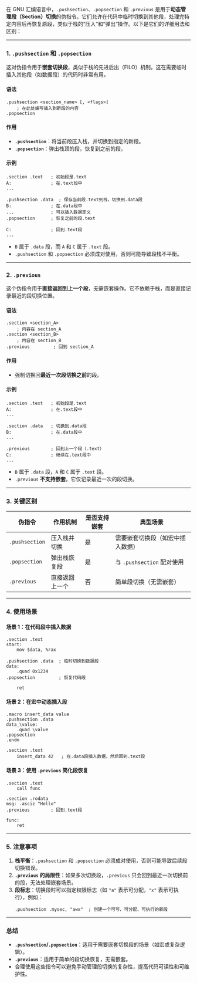 在 GNU 汇编语言中，`.pushsection`、`.popsection` 和 `.previous` 是用于**动态管理段（Section）切换**的伪指令。它们允许在代码中临时切换到其他段，处理完特定内容后再恢复原段，类似于栈的“压入”和“弹出”操作。以下是它们的详细用法和区别：

---

### 1. `.pushsection` 和 `.popsection`
这对伪指令用于**嵌套切换段**，类似于栈的先进后出（FILO）机制。这在需要临时插入其他段（如数据段）的代码时非常有用。

#### 语法
```assembly
.pushsection <section_name> [, <flags>]
    ; 在此处编写插入到新段的内容
.popsection
```

#### 作用
- **`.pushsection`**：将当前段压入栈，并切换到指定的新段。
- **`.popsection`**：弹出栈顶的段，恢复到之前的段。

#### 示例
```assembly
.section .text   ; 初始段是.text
A:               ; 在.text段中
...

.pushsection .data  ; 保存当前段.text到栈，切换到.data段
B:               ; 在.data段中
...              ; 可以插入数据定义
.popsection      ; 恢复之前的段.text

C:               ; 回到.text段
...
```
- `B` 属于 `.data` 段，而 `A` 和 `C` 属于 `.text` 段。
- `.pushsection` 和 `.popsection` 必须成对使用，否则可能导致段栈不平衡。

---

### 2. `.previous`
这个伪指令用于**直接返回到上一个段**，无需嵌套操作。它不依赖于栈，而是直接记录最近的段切换位置。

#### 语法
```assembly
.section <section_A>
    ; 内容在 section_A
.section <section_B>
    ; 内容在 section_B
.previous         ; 回到 section_A
```

#### 作用
- 强制切换回**最近一次段切换之前**的段。

#### 示例
```assembly
.section .text   ; 初始段是.text
A:               ; 在.text段中
...

.section .data   ; 切换到.data段
B:               ; 在.data段中
...

.previous        ; 回到上一个段（.text）
C:               ; 继续在.text段中
...
```
- `B` 属于 `.data` 段，`A` 和 `C` 属于 `.text` 段。
- `.previous` **不支持嵌套**，它仅记录最近一次的段切换。

---

### 3. 关键区别
| 伪指令         | 作用机制       | 是否支持嵌套 | 典型场景                     |
|----------------|----------------|--------------|----------------------------|
| `.pushsection` | 压入栈并切换   | 是           | 需要嵌套切换段（如宏中插入数据） |
| `.popsection`  | 弹出栈恢复段   | 是           | 与 `.pushsection` 配对使用    |
| `.previous`    | 直接返回上一个 | 否           | 简单段切换（无需嵌套）         |

---

### 4. 使用场景
#### 场景 1：在代码段中插入数据
```assembly
.section .text
start:
    mov $data, %rax

.pushsection .data  ; 临时切换到数据段
data:
    .quad 0x1234
.popsection         ; 恢复代码段

    ret
```

#### 场景 2：在宏中动态插入段
```assembly
.macro insert_data value
.pushsection .data
data_\value:
    .quad \value
.popsection
.endm

.section .text
    insert_data 42   ; 在.data段插入数据，然后回到.text段
```

#### 场景 3：使用 `.previous` 简化段恢复
```assembly
.section .text
    call func

.section .rodata
msg: .asciz "Hello"
.previous        ; 回到.text段

func:
    ret
```

---

### 5. 注意事项
1. **栈平衡**：`.pushsection` 和 `.popsection` 必须成对使用，否则可能导致后续段切换错误。
2. **`.previous` 的局限性**：如果多次切换段，`.previous` 只会回到最近一次切换前的段，无法处理嵌套场景。
3. **段标志**：切换段时可以指定权限标志（如 `"a"` 表示可分配，`"x"` 表示可执行），例如：
   ```assembly
   .pushsection .mysec, "awx"  ; 创建一个可写、可分配、可执行的新段
   ```

---

### 总结
- **`.pushsection`/`.popsection`**：适用于需要嵌套切换段的场景（如宏或复杂逻辑）。
- **`.previous`**：适用于简单的段切换恢复，无需嵌套。
- 合理使用这些指令可以避免手动管理段切换的复杂性，提高代码可读性和可维护性。